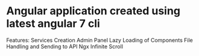 # Angular application created using latest angular 7 cli
  Features:
   Services Creation
   Admin Panel
   Lazy Loading of Components
   File Handling and Sending to API
   Ngx Infinite Scroll
   
   
